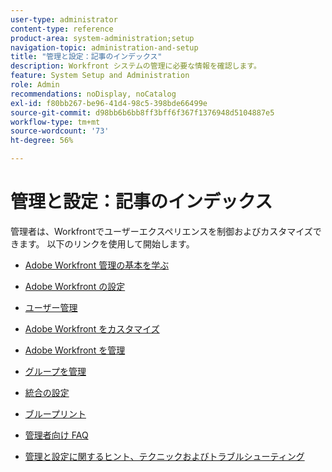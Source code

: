```yaml
---
user-type: administrator
content-type: reference
product-area: system-administration;setup
navigation-topic: administration-and-setup
title: "管理と設定：記事のインデックス"
description: Workfront システムの管理に必要な情報を確認します。
feature: System Setup and Administration
role: Admin
recommendations: noDisplay, noCatalog
exl-id: f80bb267-be96-41d4-98c5-398bde66499e
source-git-commit: d98bb6b6bb8ff3bff6f367f1376948d5104887e5
workflow-type: tm+mt
source-wordcount: '73'
ht-degree: 56%

---
```


# 管理と設定：記事のインデックス

<!-- Audited: 12/2023 -->

管理者は、Workfrontでユーザーエクスペリエンスを制御およびカスタマイズできます。 以下のリンクを使用して開始します。

* [Adobe Workfront 管理の基本を学ぶ](../administration-and-setup/get-started-wf-administration/get-started-with-wf-administration.md)
  <!--
  <li data-mc-conditions="QuicksilverOrClassic.Draft mode"><a href="../administration-and-setup/adobe-admin-console/wf-admin-in-admin-console.md" class="MCXref xref" xrefformat="{para}">Workfront administration in the Adobe Admin Console</a> </li>
  -->

* [Adobe Workfront の設定](../administration-and-setup/set-up-workfront/set-up-workfront.md)
* [ユーザー管理](../administration-and-setup/add-users/add-users.md)
* [Adobe Workfront をカスタマイズ](../administration-and-setup/customize-workfront/customize-workfront.md)
* [Adobe Workfront を管理](../administration-and-setup/manage-workfront/manage-workfront.md)
* [グループを管理](../administration-and-setup/manage-groups/manage-groups.md)
* [統合の設定](../administration-and-setup/configure-integrations/workfront-integrations.md)
* [ブループリント](../administration-and-setup/blueprints/blueprints.md)
* [管理者向け FAQ](../administration-and-setup/administrator-faqs/adminstrator-faqs.md)
* [管理と設定に関するヒント、テクニックおよびトラブルシューティング](../administration-and-setup/tips-tricks-and-troubleshooting/ttt-admin-setup.md)
